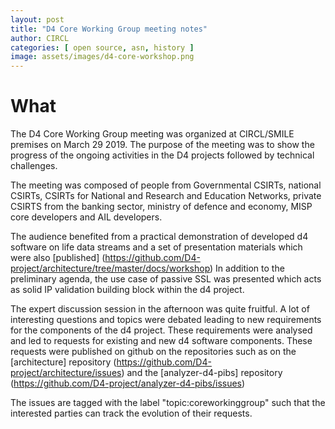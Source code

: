```yaml
---
layout: post
title: "D4 Core Working Group meeting notes"
author: CIRCL
categories: [ open source, asn, history ]
image: assets/images/d4-core-workshop.png
---
```

# What

The D4 Core Working Group meeting was organized at CIRCL/SMILE premises on
March 29 2019. The purpose of the meeting was to show the progress of the
ongoing activities in the D4 projects followed by technical challenges.

The meeting was composed of people from Governmental CSIRTs, national CSIRTs,
CSIRTs for National and Research and Education Networks, private CSIRTS from
the banking sector, ministry of defence and economy, MISP core developers
and AIL developers.

The audience benefited from a practical demonstration of developed d4 software
on life data streams and a set of presentation materials which were also
[published] (https://github.com/D4-project/architecture/tree/master/docs/workshop)
In addition to the preliminary agenda, the use case of passive SSL was
presented which acts as solid IP validation building block within the
d4 project.

The expert discussion session in the afternoon was quite fruitful. A lot
of interesting questions and topics were debated
leading to new requirements for the components of the d4 project.
These requirements were analysed and led to requests for
existing and new d4 software components. These requests were
published on github on the repositories such as on the
[architecture] repository (https://github.com/D4-project/architecture/issues)
and the [analyzer-d4-pibs]  repository (https://github.com/D4-project/analyzer-d4-pibs/issues)

The issues are tagged with the label "topic:coreworkinggroup" such that the
interested parties can track the evolution of their requests.
